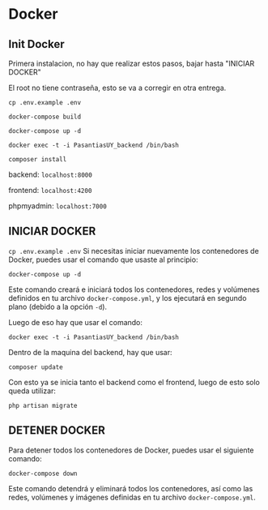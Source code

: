 # Docker

## Init Docker

Primera instalacion, no hay que realizar estos pasos, bajar hasta "INICIAR DOCKER"

El root no tiene contraseña, esto se va a corregir en otra entrega.

`cp .env.example .env`

`docker-compose build`

`docker-compose up -d`

`docker exec -t -i PasantiasUY_backend /bin/bash`

`composer install`


backend: `localhost:8000`

frontend: `localhost:4200`

phpmyadmin: `localhost:7000`


## INICIAR DOCKER

`cp .env.example .env`
Si necesitas iniciar nuevamente los contenedores de Docker, puedes usar el comando que usaste al principio:

`docker-compose up -d`

Este comando creará e iniciará todos los contenedores, redes y volúmenes definidos en tu archivo `docker-compose.yml`, y los ejecutará en segundo plano (debido a la opción `-d`).

Luego de eso hay que usar el comando:

`docker exec -t -i PasantiasUY_backend /bin/bash`

Dentro de la maquina del backend, hay que usar:

`composer update`

Con esto ya se inicia tanto el backend como el frontend, luego de esto solo queda utilizar:

`php artisan migrate`


## DETENER DOCKER

Para detener todos los contenedores de Docker, puedes usar el siguiente comando:

`docker-compose down`

Este comando detendrá y eliminará todos los contenedores, así como las redes, volúmenes y imágenes definidas en tu archivo `docker-compose.yml`.









